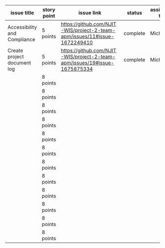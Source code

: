 | issue title                  | story point | issue link                                                                | status   | assigned to | assigned on | completed on | category | status notes |
|------------------------------|-------------|---------------------------------------------------------------------------|----------|-------------|-------------|--------------|----------|--------------|
| Accessibility and Compliance | 5 points    | https://github.com/NJIT-WIS/project-2-team-apm/issues/11#issue-1672249410 | complete | Michael     | 4/17/23     | 4/18/23      | document |              |
| Create project document log  | 5 points    | https://github.com/NJIT-WIS/project-2-team-apm/issues/19#issue-1675875334 | complete | Michael     | 4/19/23     | 4/19/23      | document |              |
|                              | 8 points    |                                                                           |          |             |             |              |          |              |
|                              | 8 points    |                                                                           |          |             |             |              |          |              |
|                              | 8 points    |                                                                           |          |             |             |              |          |              |
|                              | 8 points    |                                                                           |          |             |             |              |          |              |
|                              | 8 points    |                                                                           |          |             |             |              |          |              |
|                              | 8 points    |                                                                           |          |             |             |              |          |              |
|                              | 8 points    |                                                                           |          |             |             |              |          |              |
|                              | 8 points    |                                                                           |          |             |             |              |          |              |
|                              | 8 points    |                                                                           |          |             |             |              |          |              |
|                              | 8 points    |                                                                           |          |             |             |              |          |              |
|                              | 8 points    |                                                                           |          |             |             |              |          |              |
|                              | 8 points    |                                                                           |          |             |             |              |          |              |
